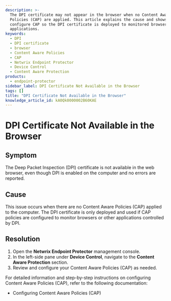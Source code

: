 ```yaml
---
description: >-
  The DPI certificate may not appear in the browser when no Content Aware
  Policies (CAP) are applied. This article explains the cause and shows how to
  configure CAP so the DPI certificate is deployed to monitored browsers and
  applications.
keywords:
  - DPI
  - DPI certificate
  - browser
  - Content Aware Policies
  - CAP
  - Netwrix Endpoint Protector
  - Device Control
  - Content Aware Protection
products:
  - endpoint-protector
sidebar_label: DPI Certificate Not Available in the Browser
tags: []
title: "DPI Certificate Not Available in the Browser"
knowledge_article_id: kA0Qk0000002B60KAE
---
```


# DPI Certificate Not Available in the Browser

## Symptom
The Deep Packet Inspection (DPI) certificate is not available in the web browser, even though DPI is enabled on the computer and no errors are reported.

## Cause
This issue occurs when there are no Content Aware Policies (CAP) applied to the computer. The DPI certificate is only deployed and used if CAP policies are configured to monitor browsers or other applications controlled by DPI.

## Resolution
1. Open the **Netwrix Endpoint Protector** management console.  
2. In the left-side pane under **Device Control**, navigate to the **Content Aware Protection** section.  
3. Review and configure your Content Aware Policies (CAP) as needed.

For detailed information and step-by-step instructions on configuring Content Aware Policies (CAP), refer to the following documentation:

- Configuring Content Aware Policies (CAP)
